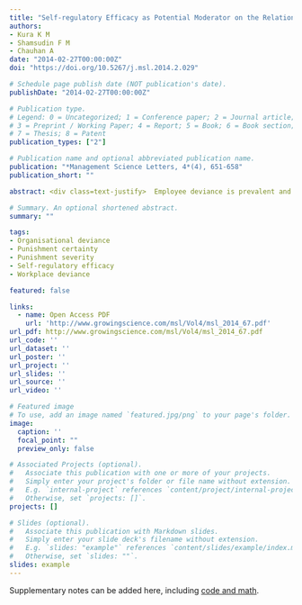 ```yaml
---
title: "Self-regulatory Efficacy as Potential Moderator on the Relationship Between Organisational Formal Controls, Perceived Group Norms and Workplace Deviance: A Proposed Framework"
authors:
- Kura K M
- Shamsudin F M
- Chauhan A
date: "2014-02-27T00:00:00Z"
doi: "https://doi.org/10.5267/j.msl.2014.2.029"

# Schedule page publish date (NOT publication's date).
publishDate: "2014-02-27T00:00:00Z"

# Publication type.
# Legend: 0 = Uncategorized; 1 = Conference paper; 2 = Journal article;
# 3 = Preprint / Working Paper; 4 = Report; 5 = Book; 6 = Book section;
# 7 = Thesis; 8 = Patent
publication_types: ["2"]

# Publication name and optional abbreviated publication name.
publication: "*Management Science Letters, 4*(4), 651-658"
publication_short: ""

abstract: <div class=text-justify>  Employee deviance is prevalent and could have significant consequences to organizations and/or its members. Drawing upon deterrence theory, this study examined the mediating role of self-regulatory efficacy on the relationship between punishment certainty, punishment severity and organizational deviance. The participants were 197 employed postgraduate students who enrolled in the Master of Business Administration programme at two universities located in the north-west geopolitical zone of Nigeria. The model tested suggests that both punishment certainty and punishment severity predict organizational deviance through the influence of self-regulatory efficacy. Results suggest that self-regulatory efficacy partially mediates the relationship between punishment certainty and organizational deviance. Similarly, results suggest that the relationship between punishment severity and organizational deviance was partially mediated by self-regulatory efficacy. </div>

# Summary. An optional shortened abstract.
summary: ""

tags: 
- Organisational deviance
- Punishment certainty
- Punishment severity
- Self-regulatory efficacy
- Workplace deviance

featured: false

links:
  - name: Open Access PDF 
    url: 'http://www.growingscience.com/msl/Vol4/msl_2014_67.pdf'
url_pdf: http://www.growingscience.com/msl/Vol4/msl_2014_67.pdf
url_code: ''
url_dataset: ''
url_poster: ''
url_project: ''
url_slides: ''
url_source: ''
url_video: ''

# Featured image
# To use, add an image named `featured.jpg/png` to your page's folder. 
image:
  caption: ''
  focal_point: ""
  preview_only: false

# Associated Projects (optional).
#   Associate this publication with one or more of your projects.
#   Simply enter your project's folder or file name without extension.
#   E.g. `internal-project` references `content/project/internal-project/index.md`.
#   Otherwise, set `projects: []`.
projects: []

# Slides (optional).
#   Associate this publication with Markdown slides.
#   Simply enter your slide deck's filename without extension.
#   E.g. `slides: "example"` references `content/slides/example/index.md`.
#   Otherwise, set `slides: ""`.
slides: example
---
```



Supplementary notes can be added here, including [code and math](https://sourcethemes.com/academic/docs/writing-markdown-latex/).
